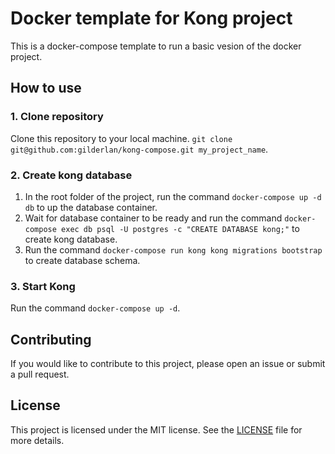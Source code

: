# Docker template for Kong project

This is a docker-compose template to run a basic vesion of the docker project.

## How to use

### 1. Clone repository

Clone this repository to your local machine. `git clone git@github.com:gilderlan/kong-compose.git my_project_name`.

### 2. Create kong database

1. In the root folder of the project, run the command `docker-compose up -d db` to up the database container.
2. Wait for database container to be ready and run the command `docker-compose exec db psql -U postgres -c "CREATE DATABASE kong;"` to create kong database.
3. Run the command `docker-compose run kong kong migrations bootstrap` to create database schema.

### 3. Start Kong

Run the command `docker-compose up -d`.

## Contributing

If you would like to contribute to this project, please open an issue or submit a pull request.

## License

This project is licensed under the MIT license. See the [LICENSE](LICENSE) file for more details.
